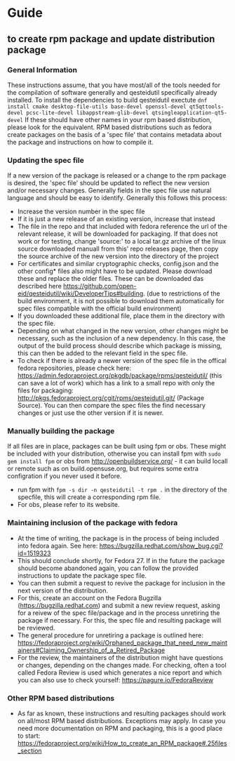 # Guide
## to create rpm package and update distribution package

### General Information

These instructions assume, that you have most/all of the tools needed for the compilation of software generally and qesteidutil specifically already installed. 
To install the dependencies to build qesteidutil exectute `dnf install cmake desktop-file-utils base-devel openssl-devel qt5qttools-devel pcsc-lite-devel libappstream-glib-devel qtsingleapplication-qt5-devel`
If these should have other names in your rpm based distribution, please look for the equivalent.
RPM based distributions such as fedora create packages on the basis of a 'spec file' that contains metadata about the package and instructions on how to compile it.


### Updating the spec file

If a new version of the package is released or a change to the rpm package is desired, the 'spec file' should be updated to reflect the new version and/or necessary changes. Generally fields in the spec file use natural language and should be easy to identify.
Generally this follows this process:

* Increase the version number in the spec file
* If it is just a new release of an existing version, increase that instead
* The file in the repo and that included with fedora reference the url of the relevant release, it will be downloaded for packaging. If that does not work or for testing, change 'source:' to a local tar.gz archive of the linux source downloaded manuall from this' repo releases page, then copy the source archive of the new version into the directory of the project
* For certificates and similar cryptographic checks, config.json and the other config* files also might have to be updated. Please download these and replace the older files. These can be downloaded das described here https://github.com/open-eid/qesteidutil/wiki/DeveloperTips#building. (due to restrictions of the build environment, it is not possible to download them automatically for spec files compatible with the official build environment)
* If you downloaded these additional file, place them in the directory with the spec file.
* Depending on what changed in the new version, other changes might be necessary, such as the inclusion of a new dependency. In this case, the output of the build process should describe which package is missing, this can then be added to the relevant field in the spec file.
* To check if there is already a newer version of the spec file in the offical fedora repositories, please check here: https://admin.fedoraproject.org/pkgdb/package/rpms/qesteidutil/ (this can save a lot of work) which has a link to a small repo with only the files for packaging: http://pkgs.fedoraproject.org/cgit/rpms/qesteidutil.git/ (Package Source). You can then compare the spec files the find necessary changes or just use the other version if it is newer.

### Manually building the package

If all files are in place, packages can be built using fpm or obs. These might be included with your distribution, otherwise you can install fpm with `sudo gem install fpm` or obs from http://openbuildservice.org/ - it can build locall or remote such as on build.opensuse.org, but requires some extra configration if you never used it before.

* run fpm with `fpm -s dir -n qesteidutil -t rpm .` in the directory of the specfile, this will create a corresponding rpm file.
* For obs, please refer to its website.


### Maintaining inclusion of the package with fedora

* At the time of writing, the package is in the process of being included into fedora again. See here: https://bugzilla.redhat.com/show_bug.cgi?id=1519323
* This should conclude shortly, for Fedora 27. If in the future the package should become abandoned again, you can follow the provided instructions to update the package spec file.
* You can then submit a request to revive the package for inclusion in the next version of the distribution.
* For this, create an account on the Fedora Bugzilla (https://bugzilla.redhat.com) and submit a new review request, asking for a reivew of the spec file/package and in the process unretiring the package if necessary. For this, the spec file and resulting package will be reviewed.
* The general procedure for unretiring a package is outlined here: https://fedoraproject.org/wiki/Orphaned_package_that_need_new_maintainers#Claiming_Ownership_of_a_Retired_Package
* For the review, the maintainers of the distribution might have questions or changes, depending on the changes made. For checking, often a tool called Fedora Review is used which generates a nice report and which you can also use to check yourself: https://pagure.io/FedoraReview

### Other RPM based distributions

* As far as known, these instructions and resulting packages should work on all/most RPM based distributions. Exceptions may apply. In case you need more documentation on RPM and packaging, this is a good place to start: https://fedoraproject.org/wiki/How_to_create_an_RPM_package#.25files_section